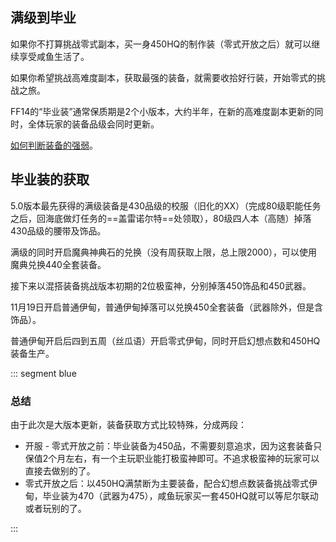 ## 满级到毕业

如果你不打算挑战零式副本，买一身450HQ的制作装（零式开放之后）就可以继续享受咸鱼生活了。

如果你希望挑战高难度副本，获取最强的装备，就需要收拾好行装，开始零式的挑战之旅。

FF14的“毕业装”通常保质期是2个小版本，大约半年，在新的高难度副本更新的同时，全体玩家的装备品级会同时更新。

[如何判断装备的强弱](/basic/equip.md#装备信息)。

## 毕业装的获取

<!--::: collapse 文字版
![](./bis.assets/gear_4.jpg)
:::-->

5.0版本最先获得的满级装备是430品级的校服（旧化的XX）（完成80级职能任务之后，回海底做灯任务的==盖雷诺尔特==处领取），80级四人本（高随）掉落430品级的腰带及饰品。

满级的同时开启魔典神典石的兑换（没有周获取上限，总上限2000），可以使用魔典兑换440全套装备。

接下来以混搭装备挑战版本初期的2位极蛮神，分别掉落450饰品和450武器。

11月19日开启普通伊甸，普通伊甸掉落可以兑换450全套装备（武器除外，但是含饰品）。

普通伊甸开启后四到五周（丝瓜语）开启零式伊甸，同时开启幻想点数和450HQ装备生产。

::: segment blue
### 总结

由于此次是大版本更新，装备获取方式比较特殊，分成两段：

* 开服 - 零式开放之前：毕业装备为450品，不需要刻意追求，因为这套装备只保值2个月左右，有一个主玩职业能打极蛮神即可。不追求极蛮神的玩家可以直接去做别的了。
* 零式开放之后：以450HQ满禁断为主要装备，配合幻想点数装备挑战零式伊甸，毕业装为470（武器为475），咸鱼玩家买一套450HQ就可以等尼尔联动或者玩别的了。

:::